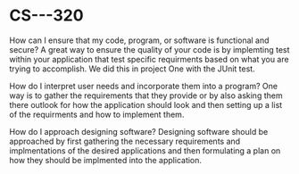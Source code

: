 # CS---320


How can I ensure that my code, program, or software is functional and secure?
  A great way to ensure the quality of your code is by implemting test within your application that test specific requirments based on what you are trying to accomplish. We did this in project One with the JUnit test.


How do I interpret user needs and incorporate them into a program?
  One way is to gather the requirements that they provide or by also asking them there outlook for how the application should look and then setting up a list of the requirments and how to implement them.


How do I approach designing software?
  Designing software should be approached by first gathering the necessary requirements and implmentations of the desired applications and then formulating a plan on how they should be implmented into the application.
